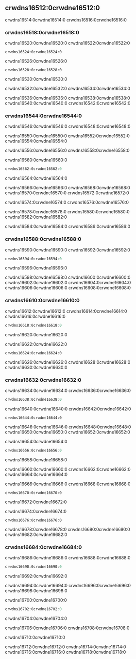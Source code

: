 ## crwdns16512:0crwdne16512:0

crwdns16514:0crwdne16514:0 crwdns16516:0crwdne16516:0

### crwdns16518:0crwdne16518:0

crwdns16520:0crwdne16520:0 crwdns16522:0crwdne16522:0

```text
crwdns16524:0crwdne16524:0
```

crwdns16526:0crwdne16526:0

```rust,ignore
crwdns16528:0crwdne16528:0
```

crwdns16530:0crwdne16530:0

crwdns16532:0crwdne16532:0 crwdns16534:0crwdne16534:0

crwdns16536:0crwdne16536:0 crwdns16538:0crwdne16538:0 crwdns16540:0crwdne16540:0<!-- ignore --> crwdns16542:0crwdne16542:0

### crwdns16544:0crwdne16544:0

crwdns16546:0crwdne16546:0 crwdns16548:0crwdne16548:0

crwdns16550:0crwdne16550:0 crwdns16552:0crwdne16552:0 crwdns16554:0crwdne16554:0

crwdns16556:0crwdne16556:0 crwdns16558:0crwdne16558:0

<span class="filename">crwdns16560:0crwdne16560:0</span>

```rust
crwdns16562:0crwdne16562:0
```


<span class="caption">crwdns16564:0crwdne16564:0</span>

crwdns16566:0crwdne16566:0 crwdns16568:0crwdne16568:0 crwdns16570:0crwdne16570:0 crwdns16572:0crwdne16572:0

crwdns16574:0crwdne16574:0 crwdns16576:0crwdne16576:0

crwdns16578:0crwdne16578:0 crwdns16580:0crwdne16580:0 crwdns16582:0crwdne16582:0

crwdns16584:0crwdne16584:0 crwdns16586:0crwdne16586:0

### crwdns16588:0crwdne16588:0

crwdns16590:0crwdne16590:0 crwdns16592:0crwdne16592:0

```rust
crwdns16594:0crwdne16594:0
```


<span class="caption">crwdns16596:0crwdne16596:0</span>

crwdns16598:0crwdne16598:0 crwdns16600:0crwdne16600:0 crwdns16602:0crwdne16602:0 crwdns16604:0crwdne16604:0 crwdns16606:0crwdne16606:0 crwdns16608:0crwdne16608:0

### crwdns16610:0crwdne16610:0

crwdns16612:0crwdne16612:0 crwdns16614:0crwdne16614:0 crwdns16616:0crwdne16616:0

```rust
crwdns16618:0crwdne16618:0
```


<span class="caption">crwdns16620:0crwdne16620:0</span>

crwdns16622:0crwdne16622:0

```console
crwdns16624:0crwdne16624:0
```

crwdns16626:0crwdne16626:0 crwdns16628:0crwdne16628:0 crwdns16630:0crwdne16630:0

### crwdns16632:0crwdne16632:0

crwdns16634:0crwdne16634:0 crwdns16636:0crwdne16636:0

```rust
crwdns16638:0crwdne16638:0
```

crwdns16640:0crwdne16640:0 crwdns16642:0crwdne16642:0

```text
crwdns16644:0crwdne16644:0
```

crwdns16646:0crwdne16646:0 crwdns16648:0crwdne16648:0 crwdns16650:0crwdne16650:0 crwdns16652:0crwdne16652:0

crwdns16654:0crwdne16654:0

```rust
crwdns16656:0crwdne16656:0
```


<span class="caption">crwdns16658:0crwdne16658:0</span>

crwdns16660:0crwdne16660:0 crwdns16662:0crwdne16662:0 crwdns16664:0crwdne16664:0

crwdns16666:0crwdne16666:0 crwdns16668:0crwdne16668:0

```rust,ignore,does_not_compile
crwdns16670:0crwdne16670:0
```


<span class="caption">crwdns16672:0crwdne16672:0</span>

crwdns16674:0crwdne16674:0

```console
crwdns16676:0crwdne16676:0
```

crwdns16678:0crwdne16678:0<!-- ignore --> crwdns16680:0crwdne16680:0 crwdns16682:0crwdne16682:0

### crwdns16684:0crwdne16684:0

crwdns16686:0crwdne16686:0 crwdns16688:0crwdne16688:0

```rust
crwdns16690:0crwdne16690:0
```


<span class="caption">crwdns16692:0crwdne16692:0</span>

crwdns16694:0crwdne16694:0 crwdns16696:0crwdne16696:0 crwdns16698:0crwdne16698:0

<span class="filename">crwdns16700:0crwdne16700:0</span>

```rust
crwdns16702:0crwdne16702:0
```


<span class="caption">crwdns16704:0crwdne16704:0</span>

crwdns16706:0crwdne16706:0 crwdns16708:0crwdne16708:0

crwdns16710:0crwdne16710:0

crwdns16712:0crwdne16712:0 crwdns16714:0crwdne16714:0 crwdns16716:0crwdne16716:0
crwdns16718:0crwdne16718:0
